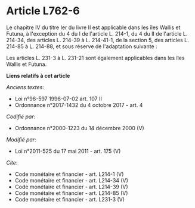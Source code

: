 # Article L762-6

Le chapitre IV du titre Ier du livre II est applicable dans les îles Wallis et Futuna, à l'exception du 4 du I de l'article
L. 214-1, du 4 du II de l'article L. 214-34, des articles L. 214-39 à L. 214-41-1, de la section 5, des articles L. 214-85 à
L. 214-88, et sous réserve de l'adaptation suivante : 

Les articles L. 231-3 à L. 231-21 sont également applicables dans les îles Wallis et Futuna.

**Liens relatifs à cet article**

_Anciens textes_:

  - Loi n°96-597 1996-07-02 art. 107 II
  - Ordonnance n°2017-1432 du 4 octobre 2017 - art. 4

_Codifié par_:

  - Ordonnance n°2000-1223 du 14 décembre 2000 (V)

_Modifié par_:

  - Loi n°2011-525 du 17 mai 2011 - art. 175 (V)

_Cite_:

  - Code monétaire et financier - art. L214-1 (V)
  - Code monétaire et financier - art. L214-34 (V)
  - Code monétaire et financier - art. L214-39 (V)
  - Code monétaire et financier - art. L214-85 (V)
  - Code monétaire et financier - art. L231-3 (V)
